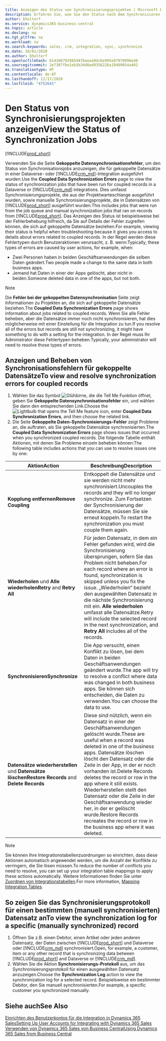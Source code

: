 ```yaml
---
title: Anzeigen des Status von Synchronisierungsprojekten | Microsoft Docs
description: Erfahren Sie, wie Sie den Status nach dem Synchronisieren gekoppelter Datensätze anzeigen.
author: bholtorf
ms.service: dynamics365-business-central
ms.topic: article
ms.devlang: na
ms.tgt_pltfrm: na
ms.workload: na
ms.search.keywords: sales, crm, integration, sync, synchronize
ms.date: 10/01/2020
ms.author: bholtorf
ms.openlocfilehash: 614106792985487beeaa9dc6e995e97970996e48
ms.sourcegitcommit: 2e7307fbe1eb3b34d0ad9356226a19409054a402
ms.translationtype: HT
ms.contentlocale: de-AT
ms.lasthandoff: 12/17/2020
ms.locfileid: "4752641"
---
```

# <a name="view-the-status-of-synchronization-jobs"></a><span data-ttu-id="8a86e-103">Den Status von Synchronisierungsprojekten anzeigen</span><span class="sxs-lookup"><span data-stu-id="8a86e-103">View the Status of Synchronization Jobs</span></span>
[!INCLUDE[prod_short](includes/cc_data_platform_banner.md)]

<span data-ttu-id="8a86e-104">Verwenden Sie die Seite **Gekoppelte Datensynchronisationsfehler**, um den Status von Synchronisationsjobs anzuzeigen, die für gekoppelte Datensätze in einer Dataverse- oder [!INCLUDE[crm_md](includes/crm_md.md)]-Integration ausgeführt wurden.</span><span class="sxs-lookup"><span data-stu-id="8a86e-104">Use the **Coupled Data Synchronization Errors** page to view the status of synchronization jobs that have been run for coupled records in a Dataverse or [!INCLUDE[crm_md](includes/crm_md.md)] integrations.</span></span> <span data-ttu-id="8a86e-105">Dies umfasst Synchronisierungsprojekte, die aus der Projektwarteschlange ausgeführt wurden, sowie manuelle Synchronisierungsprojekte, die in Datensätzen von [!INCLUDE[prod_short](includes/prod_short.md)] ausgeführt wurden.</span><span class="sxs-lookup"><span data-stu-id="8a86e-105">This includes jobs that were run from the job queue and manual synchronization jobs that ran on records from [!INCLUDE[prod_short](includes/prod_short.md)].</span></span> <span data-ttu-id="8a86e-106">Das Anzeigen des Status ist beispielsweise bei der Fehlerbehebung hilfreich, da Sie auf Details der Fehler zugreifen können, die sich auf gekoppelte Datensätze beziehen.</span><span class="sxs-lookup"><span data-stu-id="8a86e-106">For example, viewing their status is helpful when troubleshooting because it gives you access to details about errors related to coupled records.</span></span> <span data-ttu-id="8a86e-107">In der Regel werden diese Fehlertypen durch Benutzeraktionen verursacht, z. B. wenn:</span><span class="sxs-lookup"><span data-stu-id="8a86e-107">Typically, these types of errors are caused by user actions, for example, when:</span></span>  

* <span data-ttu-id="8a86e-108">Zwei Personen haben in beiden Geschäftsanwendungen die selben Daten geändert.</span><span class="sxs-lookup"><span data-stu-id="8a86e-108">Two people made a change to the same data in both business apps.</span></span>
* <span data-ttu-id="8a86e-109">Jemand hat Daten in einer der Apps gelöscht, aber nicht in beiden.</span><span class="sxs-lookup"><span data-stu-id="8a86e-109">Someone deleted data in one of the apps, but not both.</span></span>

> [!Note]
> <span data-ttu-id="8a86e-110">Die **Fehler bei der gekoppelten Datensynchronisation** Seite zeigt Informationen zu Projekten an, die sich auf gekoppelte Datensätze beziehen.</span><span class="sxs-lookup"><span data-stu-id="8a86e-110">The **Coupled Data Synchronization Errors** page shows information about jobs related to coupled records.</span></span> <span data-ttu-id="8a86e-111">Wenn Sie alle Fehler beheben, aber die Datensätze immer noch nicht synchronisieren, hat dies möglicherweise mit einer Einstellung für die Integration zu tun.</span><span class="sxs-lookup"><span data-stu-id="8a86e-111">If you resolve all of the errors but records are still not synchronizing, it might have something to do with a setting for the integration.</span></span> <span data-ttu-id="8a86e-112">In der Regel muss Ihr Administrator diese Fehlertypen beheben.</span><span class="sxs-lookup"><span data-stu-id="8a86e-112">Typically, your administrator will need to resolve those types of errors.</span></span>   

<!--

> [!VIDEO https://go.microsoft.com/fwlink/?linkid=2098171]

-->

## <a name="to-view-and-resolve-synchronization-errors-for-coupled-records"></a><span data-ttu-id="8a86e-113">Anzeigen und Beheben von Synchronisationsfehlern für gekoppelte Datensätze</span><span class="sxs-lookup"><span data-stu-id="8a86e-113">To view and resolve synchronization errors for coupled records</span></span>
1. <span data-ttu-id="8a86e-114">Wählen Sie das Symbol ![Glühbirne, die die Tell Me Funktion öffnet](media/ui-search/search_small.png "Tell Me-Funktion"), geben Sie **Gekoppelte Datensynchronisationsfehler** ein, und wählen Sie dann den entsprechenden Link.</span><span class="sxs-lookup"><span data-stu-id="8a86e-114">Choose the ![Lightbulb that opens the Tell Me feature](media/ui-search/search_small.png "Tell me what you want to do") icon, enter **Coupled Data Synchronization Errors**, and then choose the related link.</span></span>
2. <span data-ttu-id="8a86e-115">Die Seite **Gekoppelte Daten-Synchronisierungs-Fehler** zeigt Probleme an, die auftraten, als Sie gekoppelte Datensätze synchronisierten.</span><span class="sxs-lookup"><span data-stu-id="8a86e-115">The **Coupled Data Synchronization Errors** page shows issues that occurred when you synchronized coupled records.</span></span> <span data-ttu-id="8a86e-116">Die folgende Tabelle enthält Aktionen, mit denen Sie Probleme einzeln beheben können:</span><span class="sxs-lookup"><span data-stu-id="8a86e-116">The following table includes actions that you can use to resolve issues one by one:</span></span>

|<span data-ttu-id="8a86e-117">Aktion</span><span class="sxs-lookup"><span data-stu-id="8a86e-117">Action</span></span>|<span data-ttu-id="8a86e-118">Beschreibung</span><span class="sxs-lookup"><span data-stu-id="8a86e-118">Description</span></span>|
|----|----|
|<span data-ttu-id="8a86e-119">**Kopplung entfernen**</span><span class="sxs-lookup"><span data-stu-id="8a86e-119">**Remove Coupling**</span></span>|<span data-ttu-id="8a86e-120">Entkoppelt die Datensätze und sie werden nicht mehr synchronisiert.</span><span class="sxs-lookup"><span data-stu-id="8a86e-120">Uncouples the records and they will no longer synchronize.</span></span> <span data-ttu-id="8a86e-121">Zum Fortsetzen der Synchronisierung der Datensätze, müssen Sie sie erneut koppeln.</span><span class="sxs-lookup"><span data-stu-id="8a86e-121">To restart the synchronization you must couple them again.</span></span> |
|<span data-ttu-id="8a86e-122">**Wiederholen** und **Alle wiederholen**</span><span class="sxs-lookup"><span data-stu-id="8a86e-122">**Retry** and **Retry All**</span></span>|<span data-ttu-id="8a86e-123">Für jeden Datensatz, in dem ein Fehler gefunden wird, wird die Synchronisierung übersprungen, sofern Sie das Problem nicht beheben.</span><span class="sxs-lookup"><span data-stu-id="8a86e-123">For each record where an error is found, synchronization is skipped unless you fix the issue.</span></span> <span data-ttu-id="8a86e-124">„Wiederholen“ bezieht den ausgewählten Datensatz in die nächste Synchronisierung mit ein. **Alle wiederholen** umfasst alle Datensätze.</span><span class="sxs-lookup"><span data-stu-id="8a86e-124">Retry will include the selected record in the next synchronization, and **Retry All** includes all of the records.</span></span>|
|<span data-ttu-id="8a86e-125">**Synchronisieren**</span><span class="sxs-lookup"><span data-stu-id="8a86e-125">**Synchronize**</span></span>|<span data-ttu-id="8a86e-126">Die App versucht, einen Konflikt zu lösen, bei dem Daten in beiden Geschäftsanwendungen geändert wurde.</span><span class="sxs-lookup"><span data-stu-id="8a86e-126">The app will try to resolve a conflict where data was changed in both business apps.</span></span> <span data-ttu-id="8a86e-127">Sie können sich entscheiden, die Daten zu verwenden.</span><span class="sxs-lookup"><span data-stu-id="8a86e-127">You can choose the data to use.</span></span>|
|<span data-ttu-id="8a86e-128">**Datensätze wiederherstellen** und **Datensätze löschen**</span><span class="sxs-lookup"><span data-stu-id="8a86e-128">**Restore Records** and **Delete Records**</span></span>|<span data-ttu-id="8a86e-129">Diese sind nützlich, wenn ein Datensatz in einer der Geschäftsanwendungen gelöscht wurde.</span><span class="sxs-lookup"><span data-stu-id="8a86e-129">These are useful when a record was deleted in one of the business apps.</span></span> <span data-ttu-id="8a86e-130">Datensätze löschen löscht den Datensatz oder die Zeile in der App, in der er noch vorhanden ist.</span><span class="sxs-lookup"><span data-stu-id="8a86e-130">Delete Records deletes the record or row in the app where it still exists.</span></span> <span data-ttu-id="8a86e-131">Wiederherstellen stellt den Datensatz oder die Zeile in der Geschäftsanwendung wieder her, in der er gelöscht wurde.</span><span class="sxs-lookup"><span data-stu-id="8a86e-131">Restore Records recreates the record or row in the business app where it was deleted.</span></span>|

> [!NOTE]
> <span data-ttu-id="8a86e-132">Sie können Ihre Integrationstabellenzuordnungen so einrichten, dass diese Aktionen automatisch angewendet werden, um die Anzahl der Konflikte zu verringern, die Sie lösen müssen.</span><span class="sxs-lookup"><span data-stu-id="8a86e-132">To reduce the number of conflicts you need to resolve, you can set up your integration table mappings to apply these actions automatically.</span></span> <span data-ttu-id="8a86e-133">Weitere Informationen finden Sie unter [Zuordnen von Integrationstabellen](admin-how-to-modify-table-mappings-for-synchronization.md#mapping-integration-tables).</span><span class="sxs-lookup"><span data-stu-id="8a86e-133">For more information, [Mapping Integration Tables](admin-how-to-modify-table-mappings-for-synchronization.md#mapping-integration-tables).</span></span>

## <a name="to-view-the-synchronization-log-for-a-specific-manually-synchronized-record"></a><span data-ttu-id="8a86e-134">So zeigen Sie das Synchronisierungsprotokoll für einen bestimmten (manuell synchronisierten) Datensatz an</span><span class="sxs-lookup"><span data-stu-id="8a86e-134">To view the synchronization log for a specific (manually synchronized) record</span></span>
1. <span data-ttu-id="8a86e-135">Öffnen Sie z.B. einen Debitor, einen Artikel oder jeden anderen Datensatz, der Daten zwischen [!INCLUDE[prod_short](includes/prod_short.md)] und Dataverse oder [!INCLUDE[crm_md](includes/crm_md.md)] synchronisiert.</span><span class="sxs-lookup"><span data-stu-id="8a86e-135">Open, for example, a customer, item or any other record that is synchronizing data between [!INCLUDE[prod_short](includes/prod_short.md)] and Dataverse or [!INCLUDE[crm_md](includes/crm_md.md)].</span></span>
2. <span data-ttu-id="8a86e-136">Wählen Sie die Aktion **Synchronisierungs-Protokoll** aus, um das Synchronisierungsprotokoll für einen ausgewählten Datensatz anzuzeigen.</span><span class="sxs-lookup"><span data-stu-id="8a86e-136">Choose the **Synchronization Log** action to view the synchronization log for a selected record.</span></span> <span data-ttu-id="8a86e-137">Beispielsweise ein bestimmter Debitor, den Sie manuell synchronisierten.</span><span class="sxs-lookup"><span data-stu-id="8a86e-137">For example, a specific customer you synchronized manually.</span></span>

## <a name="see-also"></a><span data-ttu-id="8a86e-138">Siehe auch</span><span class="sxs-lookup"><span data-stu-id="8a86e-138">See Also</span></span>  
[<span data-ttu-id="8a86e-139">Einrichten des Benutzerkontos für die Integration in Dynamics 365 Sales</span><span class="sxs-lookup"><span data-stu-id="8a86e-139">Setting Up User Accounts for Integrating with Dynamics 365 Sales</span></span>](admin-setting-up-integration-with-dynamics-sales.md)  
[<span data-ttu-id="8a86e-140">Verwenden von Dynamics 365 Sales von Business Central</span><span class="sxs-lookup"><span data-stu-id="8a86e-140">Using Dynamics 365 Sales from Business Central</span></span>](marketing-integrate-dynamicscrm.md)
